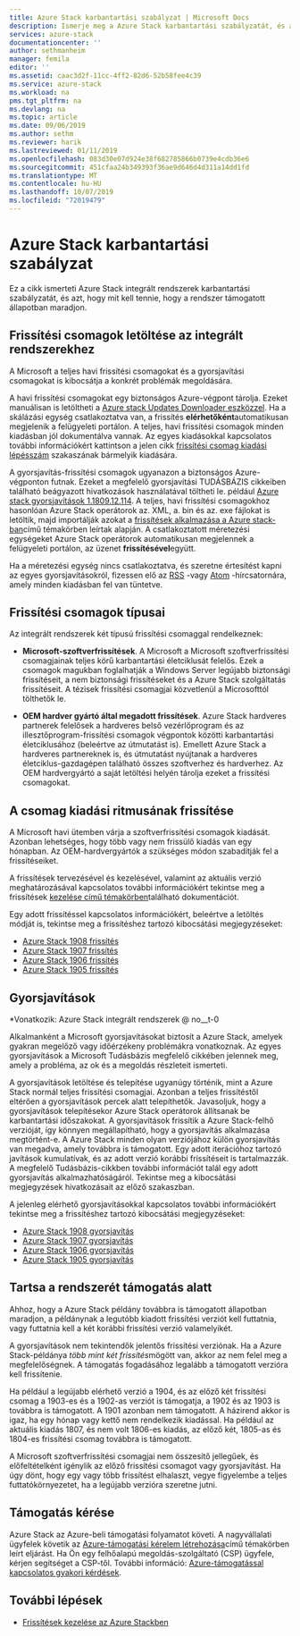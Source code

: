 ```yaml
---
title: Azure Stack karbantartási szabályzat | Microsoft Docs
description: Ismerje meg a Azure Stack karbantartási szabályzatát, és azt, hogy miként lehet egy támogatott állapotban tartani egy integrált rendszerét.
services: azure-stack
documentationcenter: ''
author: sethmanheim
manager: femila
editor: ''
ms.assetid: caac3d2f-11cc-4ff2-82d6-52b58fee4c39
ms.service: azure-stack
ms.workload: na
pms.tgt_pltfrm: na
ms.devlang: na
ms.topic: article
ms.date: 09/06/2019
ms.author: sethm
ms.reviewer: harik
ms.lastreviewed: 01/11/2019
ms.openlocfilehash: 083d30e07d924e38f682785866b0739e4cdb36e6
ms.sourcegitcommit: 451cfaa24b349393f36ae9d646d4d311a14dd1fd
ms.translationtype: MT
ms.contentlocale: hu-HU
ms.lasthandoff: 10/07/2019
ms.locfileid: "72019479"
---
```

# <a name="azure-stack-servicing-policy"></a>Azure Stack karbantartási szabályzat

Ez a cikk ismerteti Azure Stack integrált rendszerek karbantartási szabályzatát, és azt, hogy mit kell tennie, hogy a rendszer támogatott állapotban maradjon.

## <a name="download-update-packages-for-integrated-systems"></a>Frissítési csomagok letöltése az integrált rendszerekhez

A Microsoft a teljes havi frissítési csomagokat és a gyorsjavítási csomagokat is kibocsátja a konkrét problémák megoldására.

A havi frissítési csomagokat egy biztonságos Azure-végpont tárolja. Ezeket manuálisan is letöltheti a [Azure stack Updates Downloader eszközzel](https://aka.ms/azurestackupdatedownload). Ha a skálázási egység csatlakoztatva van, a frissítés **elérhetőként**automatikusan megjelenik a felügyeleti portálon. A teljes, havi frissítési csomagok minden kiadásban jól dokumentálva vannak. Az egyes kiadásokkal kapcsolatos további információkért kattintson a jelen cikk [frissítési csomag kiadási lépésszám](#update-package-release-cadence) szakaszának bármelyik kiadására.

A gyorsjavítás-frissítési csomagok ugyanazon a biztonságos Azure-végponton futnak. Ezeket a megfelelő gyorsjavítási TUDÁSBÁZIS cikkeiben található beágyazott hivatkozások használatával töltheti le. például [Azure stack gyorsjavítások 1.1809.12.114](https://support.microsoft.com/help/4481548/azure-stack-hotfix-1-1809-12-114). A teljes, havi frissítési csomagokhoz hasonlóan Azure Stack operátorok az. XML, a. bin és az. exe fájlokat is letöltik, majd importálják azokat a [frissítések alkalmazása a Azure stack-ban](azure-stack-apply-updates.md)című témakörben leírtak alapján. A csatlakoztatott méretezési egységeket Azure Stack operátorok automatikusan megjelennek a felügyeleti portálon, az üzenet **frissítésével**együtt.

Ha a méretezési egység nincs csatlakoztatva, és szeretne értesítést kapni az egyes gyorsjavításokról, fizessen elő az [RSS](https://support.microsoft.com/app/content/api/content/feeds/sap/en-us/32d322a8-acae-202d-e9a9-7371dccf381b/rss) -vagy [Atom](https://support.microsoft.com/app/content/api/content/feeds/sap/en-us/32d322a8-acae-202d-e9a9-7371dccf381b/atom) -hírcsatornára, amely minden kiadásban fel van tüntetve.

## <a name="update-package-types"></a>Frissítési csomagok típusai

Az integrált rendszerek két típusú frissítési csomaggal rendelkeznek:

- **Microsoft-szoftverfrissítések**. A Microsoft a Microsoft szoftverfrissítési csomagjainak teljes körű karbantartási életciklusát felelős. Ezek a csomagok magukban foglalhatják a Windows Server legújabb biztonsági frissítéseit, a nem biztonsági frissítéseket és a Azure Stack szolgáltatás frissítéseit. A tézisek frissítési csomagjai közvetlenül a Microsofttól tölthetők le.

- **OEM hardver gyártó által megadott frissítések**. Azure Stack hardveres partnerek felelősek a hardveres belső vezérlőprogram és az illesztőprogram-frissítési csomagok végpontok közötti karbantartási életciklusához (beleértve az útmutatást is). Emellett Azure Stack a hardveres partnereknek is, és útmutatást nyújtanak a hardveres életciklus-gazdagépen található összes szoftverhez és hardverhez. Az OEM hardvergyártó a saját letöltési helyén tárolja ezeket a frissítési csomagokat.

## <a name="update-package-release-cadence"></a>A csomag kiadási ritmusának frissítése

A Microsoft havi ütemben várja a szoftverfrissítési csomagok kiadását. Azonban lehetséges, hogy több vagy nem frissülő kiadás van egy hónapban. Az OEM-hardvergyártók a szükséges módon szabadítják fel a frissítéseiket.

A frissítések tervezésével és kezelésével, valamint az aktuális verzió meghatározásával kapcsolatos további információkért tekintse meg a frissítések [kezelése című témakörben](azure-stack-updates.md)található dokumentációt.

Egy adott frissítéssel kapcsolatos információkért, beleértve a letöltés módját is, tekintse meg a frissítéshez tartozó kibocsátási megjegyzéseket:

- [Azure Stack 1908 frissítés](/azure-stack/operator/release-notes?view=azs-1908)
- [Azure Stack 1907 frissítés](/azure-stack/operator/release-notes?view=azs-1907)
- [Azure Stack 1906 frissítés](/azure-stack/operator/release-notes?view=azs-1906)
- [Azure Stack 1905 frissítés](/azure-stack/operator/release-notes?view=azs-1905)

## <a name="hotfixes"></a>Gyorsjavítások

*Vonatkozik: Azure Stack integrált rendszerek @ no__t-0

Alkalmanként a Microsoft gyorsjavításokat biztosít a Azure Stack, amelyek gyakran megelőző vagy időérzékeny problémákra vonatkoznak.  Az egyes gyorsjavítások a Microsoft Tudásbázis megfelelő cikkében jelennek meg, amely a probléma, az ok és a megoldás részleteit ismerteti.

A gyorsjavítások letöltése és telepítése ugyanúgy történik, mint a Azure Stack normál teljes frissítési csomagjai. Azonban a teljes frissítéstől eltérően a gyorsjavítások percek alatt telepíthetők. Javasoljuk, hogy a gyorsjavítások telepítésekor Azure Stack operátorok állítsanak be karbantartási időszakokat. A gyorsjavítások frissítik a Azure Stack-felhő verzióját, így könnyen megállapítható, hogy a gyorsjavítás alkalmazása megtörtént-e. A Azure Stack minden olyan verziójához külön gyorsjavítás van megadva, amely továbbra is támogatott. Egy adott iterációhoz tartozó javítások kumulatívak, és az adott verzió korábbi frissítéseit is tartalmazzák. A megfelelő Tudásbázis-cikkben további információt talál egy adott gyorsjavítás alkalmazhatóságáról. Tekintse meg a kibocsátási megjegyzések hivatkozásait az előző szakaszban.

A jelenleg elérhető gyorsjavításokkal kapcsolatos további információkért tekintse meg a frissítéshez tartozó kibocsátási megjegyzéseket:

- [Azure Stack 1908 gyorsjavítás](/azure-stack/operator/release-notes?view=azs-1908#hotfixes-1908)
- [Azure Stack 1907 gyorsjavítás](/azure-stack/operator/release-notes?view=azs-1907#hotfixes-1907)
- [Azure Stack 1906 gyorsjavítás](/azure-stack/operator/release-notes?view=azs-1906#hotfixes-1906)
- [Azure Stack 1905 gyorsjavítás](/azure-stack/operator/release-notes?view=azs-1905#hotfixes-1905)

## <a name="keep-your-system-under-support"></a>Tartsa a rendszerét támogatás alatt

Ahhoz, hogy a Azure Stack példány továbbra is támogatott állapotban maradjon, a példánynak a legutóbb kiadott frissítési verziót kell futtatnia, vagy futtatnia kell a két korábbi frissítési verzió valamelyikét.

A gyorsjavítások nem tekintendők jelentős frissítési verziónak. Ha a Azure Stack-példánya *több mint két frissítés*mögött van, akkor az nem felel meg a megfelelőségnek. A támogatás fogadásához legalább a támogatott verzióra kell frissítenie.

Ha például a legújabb elérhető verzió a 1904, és az előző két frissítési csomag a 1903-es és a 1902-as verziót is támogatja, a 1902 és az 1903 is továbbra is támogatott. A 1901 azonban nem támogatott. A házirend akkor is igaz, ha egy hónap vagy kettő nem rendelkezik kiadással. Ha például az aktuális kiadás 1807, és nem volt 1806-es kiadás, az előző két, 1805-as és 1804-es frissítési csomag továbbra is támogatott.

A Microsoft szoftverfrissítési csomagjai nem összesítő jellegűek, és előfeltételként igénylik az előző frissítési csomagot vagy gyorsjavítást. Ha úgy dönt, hogy egy vagy több frissítést elhalaszt, vegye figyelembe a teljes futtatókörnyezetet, ha a legújabb verzióra szeretne jutni.

## <a name="get-support"></a>Támogatás kérése

Azure Stack az Azure-beli támogatási folyamatot követi. A nagyvállalati ügyfelek követik az [Azure-támogatási kérelem létrehozása](https://docs.microsoft.com/azure/azure-supportability/how-to-create-azure-support-request)című témakörben leírt eljárást. Ha Ön egy felhőalapú megoldás-szolgáltató (CSP) ügyfele, kérjen segítséget a CSP-től. További információ: [Azure-támogatással kapcsolatos gyakori kérdések](https://azure.microsoft.com/support/faq/).

## <a name="next-steps"></a>További lépések

- [Frissítések kezelése az Azure Stackben](azure-stack-updates.md)
